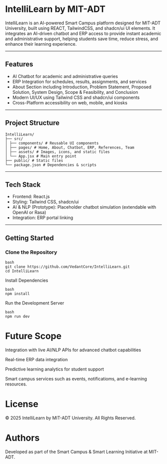 # IntelliLearn by MIT-ADT

IntelliLearn is an AI-powered Smart Campus platform designed for MIT-ADT University, built using REACT, TailwindCSS, and shadcn/ui UI elements. It integrates an AI-driven chatbot and ERP access to provide instant academic and administrative support, helping students save time, reduce stress, and enhance their learning experience.

---

## Features
- AI Chatbot for academic and administrative queries  
- ERP Integration for schedules, results, assignments, and services  
- About Section including Introduction, Problem Statement, Proposed Solution, System Design, Scope & Feasibility, and Conclusion  
- Modern UI/UX using Tailwind CSS and shadcn/ui components  
- Cross-Platform accessibility on web, mobile, and kiosks  

---

## Project Structure
```
IntelliLearn/
├── src/
│ ├── components/ # Reusable UI components
│ ├── pages/ # Home, About, Chatbot, ERP, References, Team
│ ├── assets/ # Images, icons, and static files
│ └── App.jsx # Main entry point
├── public/ # Static files
└── package.json # Dependencies & scripts
```
---

## Tech Stack
- Frontend: React.js  
- Styling: Tailwind CSS, shadcn/ui  
- AI & NLP (Prototype): Placeholder chatbot simulation (extendable with OpenAI or Rasa)  
- Integration: ERP portal linking  

---

## Getting Started

### Clone the Repository
```
bash
git clone https://github.com/VedantCore/IntelliLearn.git
cd IntelliLearn
```
Install Dependencies
```
bash
npm install
```
Run the Development Server
```
bash
npm run dev
```
# Future Scope
Integration with live AI/NLP APIs for advanced chatbot capabilities

Real-time ERP data integration

Predictive learning analytics for student support

Smart campus services such as events, notificatioms, and e-learning resources.
# License
© 2025 IntelliLearn by MIT-ADT University. All Rights Reserved.

# Authors
Developed as part of the Smart Campus & Smart Learning Initiative at MIT-ADT.
